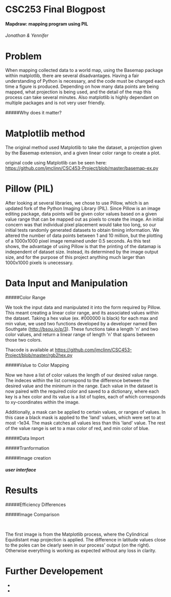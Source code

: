 CSC253 Final Blogpost 
=============================
####  Mapdraw: mapping program using PIL 
###### Jonathan &amp; Yennifer

Problem
=======
When mapping collected data to a world map, using the Basemap package within matplotlib, there are several disadvantages. Having a fair understanding of Python is necessary, and the code must be changed each time a figure is produced. Depending on how many data points are being mapped, what projection is being used, and the detail of the map this process can take several minutes. Also matplotlib is highly dependant on multiple packages and is not very user friendly. 

#####Why does it matter?


Matplotlib method 
=================
The original method used Matplotlib to take the dataset, a projection given by the Basemap extension, and a given linear color range to create a plot. 

 original code using Matplotlib can be seen here: https://github.com/jmclinn/CSC453-Project/blob/master/basemap-ex.py


Pillow (PIL)
============

After looking at several libraries, we chose to use Pillow, which is an updated fork of the Python Imaging Library (PIL). Since Pillow is an image editing package, data points will be given color values based on a given value range that can be mapped out as pixels to create the image. An initial concern was that individual pixel placement would take too long, so our initial tests randomly generated datasets to obtain timing information. We altered the number of data points between 1 and 10 million, but the plotting of a 1000x1000 pixel image remained under 0.5 seconds. As this test shows, the advantage of using Pillow is that the printing of the datamap is independent of dataset size. Instead, its determined by the image output size, and for the purpose of this project anything much larger than 1000x1000 pixels is unecessary.

Data Input and Manipulation
================================================

#####Color Range

We took the input data and manipulated it into the form required by Pillow. This meant creating a linear color range, and its associated values within the dataset. Taking a hex value (ex. #000000 is black) for each max and min value, we used two functions developed by a developer named Ben Southgate (http://bsou.io/p/3). These functions take a length 'n' and two color values, and return a linear range of length 'n' that spans between those two colors.

Thacode is available at https://github.com/jmclinn/CSC453-Project/blob/master/rgb2hex.py

#####Value to Color Mapping

Now we have a list of color values the length of our desired value range. The indeces within the list correspond to the difference between the desired value and the minimum in the range. Each value in the dataset is now paired with the required color and saved to a dictionary, where each key is a hex color and its value is a list of tuples, each of which corresponds to xy-coordinates within the image.

Additionally, a mask can be applied to certain values, or ranges of values. In this case a black mask is applied to the 'land' values, which were set to at most -1e34. The mask catches all values less than this 'land' value. The rest of the value range is set to a max color of red, and min color of blue.


#####Data Import


#####Tranformation 



#####Image creation 




##### user interface


Results
========

#####Efficiency Differences






#####Image Comparison

<img src=""></img>
<img src=""></img>

The first image is from the Matplotlib process, where the Cylindrical Equidistant map projection is applied. The difference in latitude values close to the poles can be clearly seen in our process' output (on the right). Otherwise everything is working as expected without any loss in clarity.

Further Developement 
======================
- 
- 
 




